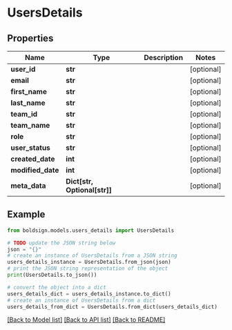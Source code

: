 # UsersDetails


## Properties

Name | Type | Description | Notes
------------ | ------------- | ------------- | -------------
**user_id** | **str** |  | [optional] 
**email** | **str** |  | [optional] 
**first_name** | **str** |  | [optional] 
**last_name** | **str** |  | [optional] 
**team_id** | **str** |  | [optional] 
**team_name** | **str** |  | [optional] 
**role** | **str** |  | [optional] 
**user_status** | **str** |  | [optional] 
**created_date** | **int** |  | [optional] 
**modified_date** | **int** |  | [optional] 
**meta_data** | **Dict[str, Optional[str]]** |  | [optional] 

## Example

```python
from boldsign.models.users_details import UsersDetails

# TODO update the JSON string below
json = "{}"
# create an instance of UsersDetails from a JSON string
users_details_instance = UsersDetails.from_json(json)
# print the JSON string representation of the object
print(UsersDetails.to_json())

# convert the object into a dict
users_details_dict = users_details_instance.to_dict()
# create an instance of UsersDetails from a dict
users_details_from_dict = UsersDetails.from_dict(users_details_dict)
```
[[Back to Model list]](../README.md#documentation-for-models) [[Back to API list]](../README.md#documentation-for-api-endpoints) [[Back to README]](../README.md)


